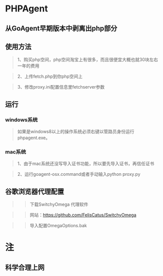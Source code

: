 # PHPAgent

## 从GoAgent早期版本中剥离出php部分

## 使用方法

>1、购买php空间，php空间淘宝上有很多，而且很便宜大概也就30块左右一年的费用

>2、上传fetch.php到你php空间上

>3、修改proxy.ini配置信息里fetchserver参数

## 运行

### windows系统

>如果是windows8以上的操作系统必须右键以管路员身份运行phpagent.exe。

### mac系统

 >1、由于mac系统还没写导入证书功能，所以要先导入证书，再信任证书
 
 >2、运行goagent-osx.command或者手动输入python proxy.py
 
 ## 谷歌浏览器代理配置
 
 >>下载SwitchyOmega 代理软件   
 
 >>网站：https://github.com/FelisCatus/SwitchyOmega
 
 >>导入配置OmegaOptions.bak
 
 
# 注

## 科学合理上网